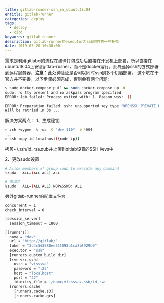 ```yaml
---
title: gitlab-runner-ssh_on_ubuntu18.04
entitle: gitlab-runner
categories: deploy
tags:
  - deploy
  - cicd
keywords: gitlab-runner
description: gitlab-runner的executor为ssh时在的一些补充
date: 2019-05-20 10:38:00
---
```

需求是利用gitlabci的流程在编译打包成功后直接在开发机上部署，所以直接在ubuntu18.04上安装gitlab-runner，而不是docker运行，此处选择ssh的方式部署到远程服务器，**注意**：此处待验证是否可以同时ssh到多个机器部署。
这个坑在于官方并不完善，以下步骤必须完成，否则会有两个问题:
```bash
$ sudo docker-compose pull && sudo docker-compose up -d
sudo: no tty present and no askpass program specified
ERROR: Job failed: Process exited with: 1. Reason was:  ()
```
```bash
ERROR: Preparation failed: ssh: unsupported key type "OPENSSH PRIVATE KEY"
Will be retried in 3s ...
```

解决方案两点：
1、生成秘钥
```bash
> ssh-keygen -t rsa -C "dev-110" -b 4096
...
> ssh-copy-id localhost({node-ip})
```
拷贝~/.ssh/id_rsa.pub并上传到gitlab设置的SSH Keys中

2、更改sudo设置
```bash
# Allow members of group sudo to execute any command
%sudo   ALL=(ALL:ALL) ALL

# 修改为
%sudo   ALL=(ALL:ALL) NOPASSWD: ALL
```

另外gitlab-runner的配置文件为
```bash
concurrent = 1
check_interval = 0

[session_server]
  session_timeout = 1800

[[runners]]
  name = "dev"
  url = "http://gitlab/"
  token = "3c4c563580ee515093b1ca8b7929b0"
  executor = "ssh"
  [runners.custom_build_dir]
  [runners.ssh]
    user = "vissssa"
    password = "123"
    host = "localhost"
    port = "22"
    identity_file = "/home/vissssa/.ssh/id_rsa"
  [runners.cache]
    [runners.cache.s3]
    [runners.cache.gcs]
```
